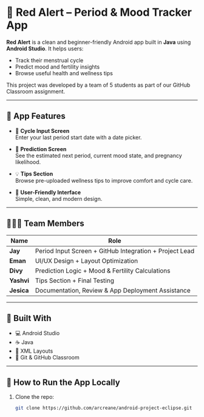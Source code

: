 # 🔴 Red Alert – Period & Mood Tracker App

**Red Alert** is a clean and beginner-friendly Android app built in **Java** using **Android Studio**. It helps users:
- Track their menstrual cycle
- Predict mood and fertility insights
- Browse useful health and wellness tips

This project was developed by a team of 5 students as part of our GitHub Classroom assignment.

---

## 📱 App Features

- 📅 **Cycle Input Screen**  
  Enter your last period start date with a date picker.

- 🔮 **Prediction Screen**  
  See the estimated next period, current mood state, and pregnancy likelihood.

- 💡 **Tips Section**  
  Browse pre-uploaded wellness tips to improve comfort and cycle care.

- 🎨 **User-Friendly Interface**  
  Simple, clean, and modern design.

---

## 🧑‍🤝‍🧑 Team Members

| Name    | Role |
|---------|------|
| **Jay**     | Period Input Screen + GitHub Integration + Project Lead |
| **Eman**    | UI/UX Design + Layout Optimization |
| **Divy**    | Prediction Logic + Mood & Fertility Calculations |
| **Yashvi**  | Tips Section + Final Testing |
| **Jesica**  | Documentation, Review & App Deployment Assistance |

---

## 🧰 Built With

- 💻 Android Studio
- ☕ Java
- 🎨 XML Layouts
- 🐙 Git & GitHub Classroom

---

## 🧪 How to Run the App Locally

1. Clone the repo:
   ```bash
   git clone https://github.com/arcreane/android-project-eclipse.git
